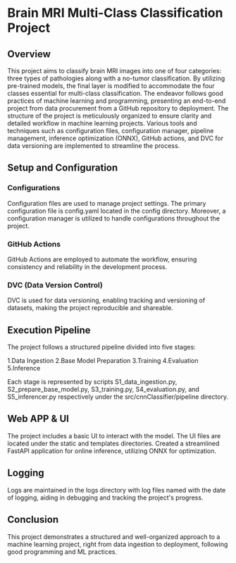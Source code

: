 # Brain MRI Multi-Class Classification Project

## Overview

This project aims to classify brain MRI images into one of four categories: three types of pathologies along with a no-tumor classification. By utilizing pre-trained models, the final layer is modified to accommodate the four classes essential for multi-class classification. The endeavor follows good practices of machine learning and programming, presenting an end-to-end project from data procurement from a GitHub repository to deployment. The structure of the project is meticulously organized to ensure clarity and detailed workflow in machine learning projects. Various tools and techniques such as configuration files, configuration manager, pipeline management, inference optimization (ONNX),   GitHub actions, and DVC for data versioning are implemented to streamline the process.


## Setup and Configuration
### Configurations
Configuration files are used to manage project settings. The primary configuration file is config.yaml located in the config directory. Moreover, a configuration manager is utilized to handle configurations throughout the project.

### GitHub Actions
GitHub Actions are employed to automate the workflow, ensuring consistency and reliability in the development process.

### DVC (Data Version Control)
DVC is used for data versioning, enabling tracking and versioning of datasets, making the project reproducible and shareable.

## Execution Pipeline
The project follows a structured pipeline divided into five stages:

1.Data Ingestion
2.Base Model Preparation
3.Training
4.Evaluation
5.Inference

Each stage is represented by scripts S1_data_ingestion.py, S2_prepare_base_model.py, S3_training.py, S4_evaluation.py, and S5_inferencer.py respectively under the src/cnnClassifier/pipeline directory.

## Web APP & UI
The project includes a basic UI to interact with the model. The UI files are located under the static and templates directories.
Created a streamlined FastAPI application for online inference, utilizing ONNX for optimization.

## Logging
Logs are maintained in the logs directory with log files named with the date of logging, aiding in debugging and tracking the project's progress.

## Conclusion
This project demonstrates a structured and well-organized approach to a machine learning project, right from data ingestion to deployment, following good programming and ML practices.
